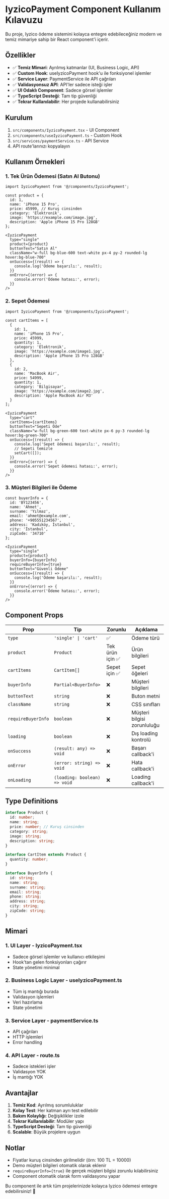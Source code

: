 # IyzicoPayment Component Kullanım Kılavuzu

Bu proje, Iyzico ödeme sistemini kolayca entegre edebileceğiniz modern ve temiz mimariye sahip bir React component'i içerir.

## Özellikler

- ✅ **Temiz Mimari**: Ayrılmış katmanlar (UI, Business Logic, API)
- ✅ **Custom Hook**: useIyzicoPayment hook'u ile fonksiyonel işlemler
- ✅ **Service Layer**: PaymentService ile API çağrıları
- ✅ **Validasyonsuz API**: API'ler sadece isteği işler
- ✅ **UI Odaklı Component**: Sadece görsel işlemler
- ✅ **TypeScript Desteği**: Tam tip güvenliği
- ✅ **Tekrar Kullanılabilir**: Her projede kullanabilirsiniz

## Kurulum

1. `src/components/IyzicoPayment.tsx` - UI Component
2. `src/components/useIyzicoPayment.ts` - Custom Hook
3. `src/services/paymentService.ts` - API Service
4. API route'larınızı kopyalayın

## Kullanım Örnekleri

### 1. Tek Ürün Ödemesi (Satın Al Butonu)

```tsx
import IyzicoPayment from '@/components/IyzicoPayment';

const product = {
  id: 1,
  name: 'iPhone 15 Pro',
  price: 45999, // Kuruş cinsinden
  category: 'Elektronik',
  image: 'https://example.com/image.jpg',
  description: 'Apple iPhone 15 Pro 128GB'
};

<IyzicoPayment
  type="single"
  product={product}
  buttonText="Satın Al"
  className="w-full bg-blue-600 text-white px-4 py-2 rounded-lg hover:bg-blue-700"
  onSuccess={(result) => {
    console.log('Ödeme başarılı:', result);
  }}
  onError={(error) => {
    console.error('Ödeme hatası:', error);
  }}
/>
```

### 2. Sepet Ödemesi

```tsx
import IyzicoPayment from '@/components/IyzicoPayment';

const cartItems = [
  {
    id: 1,
    name: 'iPhone 15 Pro',
    price: 45999,
    quantity: 1,
    category: 'Elektronik',
    image: 'https://example.com/image1.jpg',
    description: 'Apple iPhone 15 Pro 128GB'
  },
  {
    id: 2,
    name: 'MacBook Air',
    price: 54999,
    quantity: 1,
    category: 'Bilgisayar',
    image: 'https://example.com/image2.jpg',
    description: 'Apple MacBook Air M3'
  }
];

<IyzicoPayment
  type="cart"
  cartItems={cartItems}
  buttonText="Sepeti Öde"
  className="w-full bg-green-600 text-white px-6 py-3 rounded-lg hover:bg-green-700"
  onSuccess={(result) => {
    console.log('Sepet ödemesi başarılı:', result);
    // Sepeti temizle
    setCart([]);
  }}
  onError={(error) => {
    console.error('Sepet ödemesi hatası:', error);
  }}
/>
```

### 3. Müşteri Bilgileri ile Ödeme

```tsx
const buyerInfo = {
  id: 'BY123456',
  name: 'Ahmet',
  surname: 'Yılmaz',
  email: 'ahmet@example.com',
  phone: '+905551234567',
  address: 'Kadıköy, İstanbul',
  city: 'İstanbul',
  zipCode: '34710'
};

<IyzicoPayment
  type="single"
  product={product}
  buyerInfo={buyerInfo}
  requireBuyerInfo={true}
  buttonText="Güvenli Ödeme"
  onSuccess={(result) => {
    console.log('Ödeme başarılı:', result);
  }}
  onError={(error) => {
    console.error('Ödeme hatası:', error);
  }}
/>
```

## Component Props

| Prop | Tip | Zorunlu | Açıklama |
|------|-----|---------|----------|
| `type` | `'single' \| 'cart'` | ✅ | Ödeme türü |
| `product` | `Product` | Tek ürün için ✅ | Ürün bilgileri |
| `cartItems` | `CartItem[]` | Sepet için ✅ | Sepet öğeleri |
| `buyerInfo` | `Partial<BuyerInfo>` | ❌ | Müşteri bilgileri |
| `buttonText` | `string` | ❌ | Buton metni |
| `className` | `string` | ❌ | CSS sınıfları |
| `requireBuyerInfo` | `boolean` | ❌ | Müşteri bilgisi zorunluluğu |
| `loading` | `boolean` | ❌ | Dış loading kontrolü |
| `onSuccess` | `(result: any) => void` | ❌ | Başarı callback'i |
| `onError` | `(error: string) => void` | ❌ | Hata callback'i |
| `onLoading` | `(loading: boolean) => void` | ❌ | Loading callback'i |

## Type Definitions

```typescript
interface Product {
  id: number;
  name: string;
  price: number; // Kuruş cinsinden
  category: string;
  image: string;
  description: string;
}

interface CartItem extends Product {
  quantity: number;
}

interface BuyerInfo {
  id: string;
  name: string;
  surname: string;
  email: string;
  phone: string;
  address: string;
  city: string;
  zipCode: string;
}
```

## Mimari

### 1. UI Layer - IyzicoPayment.tsx
- Sadece görsel işlemler ve kullanıcı etkileşimi
- Hook'tan gelen fonksiyonları çağırır
- State yönetimi minimal

### 2. Business Logic Layer - useIyzicoPayment.ts
- Tüm iş mantığı burada
- Validasyon işlemleri
- Veri hazırlama
- State yönetimi

### 3. Service Layer - paymentService.ts
- API çağrıları
- HTTP işlemleri
- Error handling

### 4. API Layer - route.ts
- Sadece istekleri işler
- Validasyon YOK
- İş mantığı YOK

## Avantajlar

1. **Temiz Kod**: Ayrılmış sorumluluklar
2. **Kolay Test**: Her katman ayrı test edilebilir
3. **Bakım Kolaylığı**: Değişiklikler izole
4. **Tekrar Kullanılabilir**: Modüler yapı
5. **TypeScript Desteği**: Tam tip güvenliği
6. **Scalable**: Büyük projelere uygun

## Notlar

- Fiyatlar kuruş cinsinden girilmelidir (örn: 100 TL = 10000)
- Demo müşteri bilgileri otomatik olarak eklenir
- `requireBuyerInfo={true}` ile gerçek müşteri bilgisi zorunlu kılabilirsiniz
- Component otomatik olarak form validasyonu yapar

Bu component ile artık tüm projelerinizde kolayca Iyzico ödemesi entegre edebilirsiniz! 🚀

